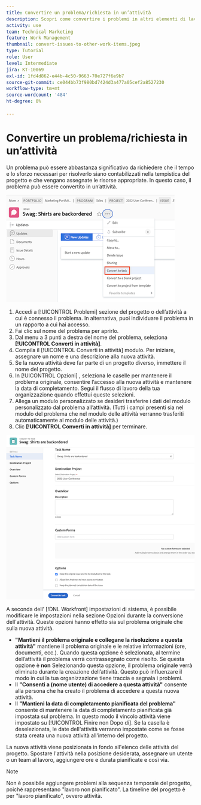 ```yaml
---
title: Convertire un problema/richiesta in un’attività
description: Scopri come convertire i problemi in altri elementi di lavoro .
activity: use
team: Technical Marketing
feature: Work Management
thumbnail: convert-issues-to-other-work-items.jpeg
type: Tutorial
role: User
level: Intermediate
jira: KT-10069
exl-id: 1fd4d862-e44b-4c50-9663-70e727f6e9b7
source-git-commit: ce044bb73f980bd7424d3a477a05cef2a8527230
workflow-type: tm+mt
source-wordcount: '484'
ht-degree: 0%

---
```


# Convertire un problema/richiesta in un’attività

Un problema può essere abbastanza significativo da richiedere che il tempo e lo sforzo necessari per risolverlo siano contabilizzati nella tempistica del progetto e che vengano assegnate le risorse appropriate. In questo caso, il problema può essere convertito in un’attività.

![Un&#39;immagine del [!UICONTROL Converti in attività] opzione di un problema in [!UICONTROL Workfront].](assets/15-convert-issue-to-task-menu-option.png)

1. Accedi a [!UICONTROL Problemi] sezione del progetto o dell’attività a cui è connesso il problema. In alternativa, puoi individuare il problema in un rapporto a cui hai accesso.
1. Fai clic sul nome del problema per aprirlo.
1. Dal menu a 3 punti a destra del nome del problema, seleziona **[!UICONTROL Converti in attività]**.
1. Compila il [!UICONTROL Converti in attività] modulo. Per iniziare, assegnare un nome e una descrizione alla nuova attività.
1. Se la nuova attività deve far parte di un progetto diverso, immettere il nome del progetto.
1. In [!UICONTROL Opzioni] , seleziona le caselle per mantenere il problema originale, consentire l’accesso alla nuova attività e mantenere la data di completamento. Segui il flusso di lavoro della tua organizzazione quando effettui queste selezioni.
1. Allega un modulo personalizzato se desideri trasferire i dati del modulo personalizzato dal problema all’attività. (Tutti i campi presenti sia nel modulo del problema che nel modulo delle attività verranno trasferiti automaticamente al modulo delle attività.)
1. Clic **[!UICONTROL Converti in attività]** per terminare.

![Un&#39;immagine del [!UICONTROL Converti in attività] forma di un problema in [!UICONTROL Workfront].](assets/16-convert-to-task-options.png)

A seconda dell’ [!DNL Workfront] impostazioni di sistema, è possibile modificare le impostazioni nella sezione Opzioni durante la conversione dell&#39;attività. Queste opzioni hanno effetto sia sul problema originale che sulla nuova attività.

* **&quot;Mantieni il problema originale e collegane la risoluzione a questa attività&quot;** mantiene il problema originale e le relative informazioni (ore, documenti, ecc.). Quando questa opzione è selezionata, al termine dell’attività il problema verrà contrassegnato come risolto. Se questa opzione è **non** Selezionando questa opzione, il problema originale verrà eliminato durante la creazione dell’attività. Questo può influenzare il modo in cui la tua organizzazione tiene traccia e segnala i problemi.
* Il **&quot;Consenti a (nome utente) di accedere a questa attività&quot;** consente alla persona che ha creato il problema di accedere a questa nuova attività.
* Il **&quot;Mantieni la data di completamento pianificata del problema&quot;** consente di mantenere la data di completamento pianificata già impostata sul problema. In questo modo il vincolo attività viene impostato su [!UICONTROL Finire non Dopo di]. Se la casella è deselezionata, le date dell&#39;attività verranno impostate come se fosse stata creata una nuova attività all&#39;interno del progetto.

La nuova attività viene posizionata in fondo all&#39;elenco delle attività del progetto. Spostare l&#39;attività nella posizione desiderata, assegnare un utente o un team al lavoro, aggiungere ore e durata pianificate e così via.

>[!NOTE]
>
>Non è possibile aggiungere problemi alla sequenza temporale del progetto, poiché rappresentano &quot;lavoro non pianificato&quot;. La timeline del progetto è per &quot;lavoro pianificato&quot;, ovvero attività.


